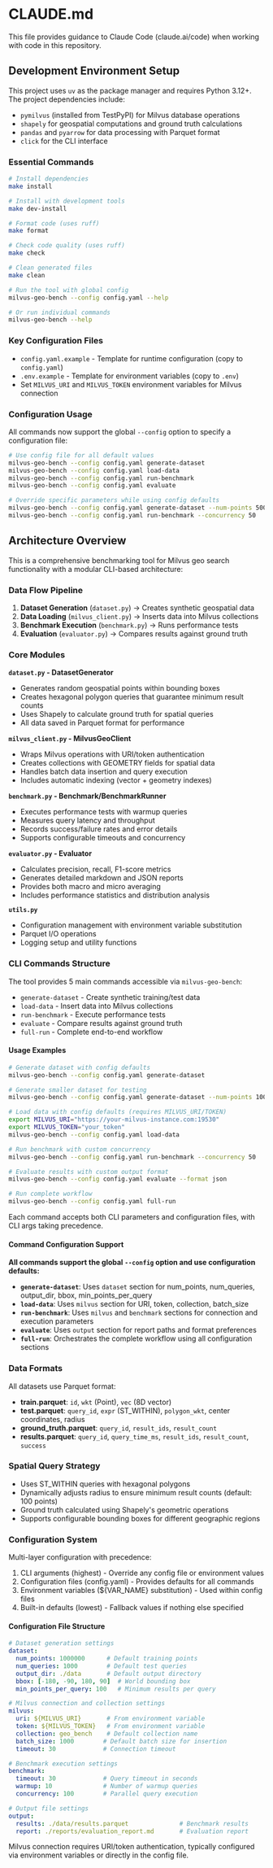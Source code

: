 # CLAUDE.md

This file provides guidance to Claude Code (claude.ai/code) when working with code in this repository.

## Development Environment Setup

This project uses `uv` as the package manager and requires Python 3.12+. The project dependencies include:
- `pymilvus` (installed from TestPyPI) for Milvus database operations
- `shapely` for geospatial computations and ground truth calculations
- `pandas` and `pyarrow` for data processing with Parquet format
- `click` for the CLI interface

### Essential Commands

```bash
# Install dependencies
make install

# Install with development tools
make dev-install

# Format code (uses ruff)
make format

# Check code quality (uses ruff)
make check

# Clean generated files
make clean

# Run the tool with global config
milvus-geo-bench --config config.yaml --help

# Or run individual commands
milvus-geo-bench --help
```

### Key Configuration Files

- `config.yaml.example` - Template for runtime configuration (copy to `config.yaml`)
- `.env.example` - Template for environment variables (copy to `.env`)
- Set `MILVUS_URI` and `MILVUS_TOKEN` environment variables for Milvus connection

### Configuration Usage

All commands now support the global `--config` option to specify a configuration file:

```bash
# Use config file for all default values
milvus-geo-bench --config config.yaml generate-dataset
milvus-geo-bench --config config.yaml load-data
milvus-geo-bench --config config.yaml run-benchmark
milvus-geo-bench --config config.yaml evaluate

# Override specific parameters while using config defaults
milvus-geo-bench --config config.yaml generate-dataset --num-points 500
milvus-geo-bench --config config.yaml run-benchmark --concurrency 50
```

## Architecture Overview

This is a comprehensive benchmarking tool for Milvus geo search functionality with a modular CLI-based architecture:

### Data Flow Pipeline
1. **Dataset Generation** (`dataset.py`) → Creates synthetic geospatial data
2. **Data Loading** (`milvus_client.py`) → Inserts data into Milvus collections  
3. **Benchmark Execution** (`benchmark.py`) → Runs performance tests
4. **Evaluation** (`evaluator.py`) → Compares results against ground truth

### Core Modules

**`dataset.py` - DatasetGenerator**
- Generates random geospatial points within bounding boxes
- Creates hexagonal polygon queries that guarantee minimum result counts
- Uses Shapely to calculate ground truth for spatial queries
- All data saved in Parquet format for performance

**`milvus_client.py` - MilvusGeoClient**
- Wraps Milvus operations with URI/token authentication
- Creates collections with GEOMETRY fields for spatial data
- Handles batch data insertion and query execution
- Includes automatic indexing (vector + geometry indexes)

**`benchmark.py` - Benchmark/BenchmarkRunner**
- Executes performance tests with warmup queries
- Measures query latency and throughput
- Records success/failure rates and error details
- Supports configurable timeouts and concurrency

**`evaluator.py` - Evaluator**
- Calculates precision, recall, F1-score metrics
- Generates detailed markdown and JSON reports
- Provides both macro and micro averaging
- Includes performance statistics and distribution analysis

**`utils.py`**
- Configuration management with environment variable substitution
- Parquet I/O operations
- Logging setup and utility functions

### CLI Commands Structure

The tool provides 5 main commands accessible via `milvus-geo-bench`:

- `generate-dataset` - Create synthetic training/test data
- `load-data` - Insert data into Milvus collections
- `run-benchmark` - Execute performance tests
- `evaluate` - Compare results against ground truth  
- `full-run` - Complete end-to-end workflow

#### Usage Examples

```bash
# Generate dataset with config defaults
milvus-geo-bench --config config.yaml generate-dataset

# Generate smaller dataset for testing
milvus-geo-bench --config config.yaml generate-dataset --num-points 10000 --num-queries 100

# Load data with config defaults (requires MILVUS_URI/TOKEN)
export MILVUS_URI="https://your-milvus-instance.com:19530"
export MILVUS_TOKEN="your_token"
milvus-geo-bench --config config.yaml load-data

# Run benchmark with custom concurrency
milvus-geo-bench --config config.yaml run-benchmark --concurrency 50

# Evaluate results with custom output format
milvus-geo-bench --config config.yaml evaluate --format json

# Run complete workflow
milvus-geo-bench --config config.yaml full-run
```

Each command accepts both CLI parameters and configuration files, with CLI args taking precedence.

#### Command Configuration Support

**All commands support the global `--config` option and use configuration defaults:**

- **`generate-dataset`**: Uses `dataset` section for num_points, num_queries, output_dir, bbox, min_points_per_query
- **`load-data`**: Uses `milvus` section for URI, token, collection, batch_size
- **`run-benchmark`**: Uses `milvus` and `benchmark` sections for connection and execution parameters
- **`evaluate`**: Uses `output` section for report paths and format preferences
- **`full-run`**: Orchestrates the complete workflow using all configuration sections

### Data Formats

All datasets use Parquet format:
- **train.parquet**: `id`, `wkt` (Point), `vec` (8D vector)
- **test.parquet**: `query_id`, `expr` (ST_WITHIN), `polygon_wkt`, center coordinates, radius
- **ground_truth.parquet**: `query_id`, `result_ids`, `result_count`
- **results.parquet**: `query_id`, `query_time_ms`, `result_ids`, `result_count`, `success`

### Spatial Query Strategy

- Uses ST_WITHIN queries with hexagonal polygons
- Dynamically adjusts radius to ensure minimum result counts (default: 100 points)
- Ground truth calculated using Shapely's geometric operations
- Supports configurable bounding boxes for different geographic regions

### Configuration System

Multi-layer configuration with precedence:
1. CLI arguments (highest) - Override any config file or environment values
2. Configuration files (config.yaml) - Provides defaults for all commands
3. Environment variables (${VAR_NAME} substitution) - Used within config files
4. Built-in defaults (lowest) - Fallback values if nothing else specified

#### Configuration File Structure

```yaml
# Dataset generation settings
dataset:
  num_points: 1000000      # Default training points
  num_queries: 1000        # Default test queries
  output_dir: ./data       # Default output directory
  bbox: [-180, -90, 180, 90]  # World bounding box
  min_points_per_query: 100   # Minimum results per query

# Milvus connection and collection settings
milvus:
  uri: ${MILVUS_URI}       # From environment variable
  token: ${MILVUS_TOKEN}   # From environment variable
  collection: geo_bench    # Default collection name
  batch_size: 1000        # Default batch size for insertion
  timeout: 30             # Connection timeout

# Benchmark execution settings
benchmark:
  timeout: 30             # Query timeout in seconds
  warmup: 10              # Number of warmup queries
  concurrency: 100        # Parallel query execution

# Output file settings
output:
  results: ./data/results.parquet              # Benchmark results
  report: ./reports/evaluation_report.md       # Evaluation report
```

Milvus connection requires URI/token authentication, typically configured via environment variables or directly in the config file.